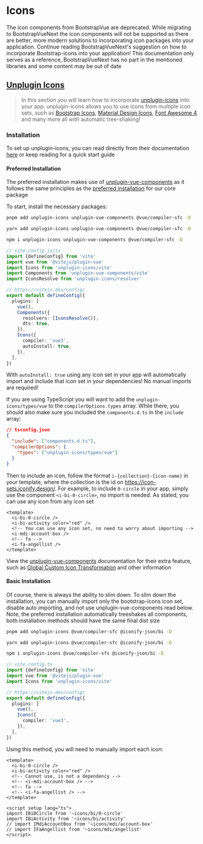 # Icons

The icon components from BootstrapVue are deprecated. While migrating to BootstrapVueNext the icon components will not be supported as there are better, more modern solutions to incorporating icon packages into your application. Continue reading BootstrapVueNext's suggestion on how to incorporate Bootstrap-icons into your application! This documentation only serves as a reference, BootstrapVueNext has no part in the mentioned libraries and some content may be out of date

## [Unplugin Icons](https://github.com/antfu/unplugin-icons)

> In this section you will learn how to incorporate [unplugin-icons](https://github.com/antfu/unplugin-icons) into your app. unplugin-icons allows you to use icons from multiple icon sets, such as [Bootstrap Icons](https://icon-sets.iconify.design/bi/), [Material Design Icons](https://icon-sets.iconify.design/mdi/), [Font Awesome 4](https://icon-sets.iconify.design/fa/) and many more all with automatic tree-shaking!

### Installation

To set up unplugin-icons, you can read directly from their documentation [here](https://github.com/antfu/unplugin-icons) or keep reading for a quick start guide

#### Preferred Installation

The preferred installation makes use of [unplugin-vue-components](https://github.com/antfu/unplugin-vue-components) as it follows the same principles as the [preferred installation](../getting-started/#preferred-installation) for our core package

To start, install the necessary packages:

<client-only>
<b-tabs v-model="codePreference" class="mb-3">
  <b-tab title="PNPM">

  <b-card class="border-top-0 rounded-top-0">

```bash
pnpm add unplugin-icons unplugin-vue-components @vue/compiler-sfc -D
```

  </b-card>

  </b-tab>
  <b-tab title="YARN">

  <b-card class="border-top-0 rounded-top-0">

```bash
yarn add unplugin-icons unplugin-vue-components @vue/compiler-sfc -D
```

  </b-card>

  </b-tab>
  <b-tab title="NPM">

  <b-card class="border-top-0 rounded-top-0">

```bash
npm i unplugin-icons unplugin-vue-components @vue/compiler-sfc -D
```

  </b-card>

  </b-tab>
</b-tabs>
</client-only>

```ts
// vite.config.js/ts
import {defineConfig} from 'vite'
import vue from '@vitejs/plugin-vue'
import Icons from 'unplugin-icons/vite'
import Components from 'unplugin-vue-components/vite'
import IconsResolve from 'unplugin-icons/resolver'

// https://vitejs.dev/config/
export default defineConfig({
  plugins: [
    vue(),
    Components({
      resolvers: [IconsResolve()],
      dts: true,
    }),
    Icons({
      compiler: 'vue3',
      autoInstall: true,
    }),
  ],
})
```

With `autoInstall: true` using any icon set in your app will automatically import and include that icon set in your dependencies! No manual imports are required!

If you are using TypeScript you will want to add the `unplugin-icons/types/vue` to the `compilerOptions.types` array. While there, you should also make sure you included the `components.d.ts` in the `include` array:

```json
// tsconfig.json
{
  "include": ["components.d.ts"],
  "compilerOptions": {
    "types": ["unplugin-icons/types/vue"]
  }
}
```

Then to include an icon, follow the format `i-{collection}-{icon-name}` in your template, where the collection is the id on <https://icon-sets.iconify.design/>. For example, to include `0-circle` in your app, simply use the component `<i-bi-0-circle>`, no import is needed. As stated, you can use any icon from any icon set

```vue-html
<template>
  <i-bi-0-circle />
  <i-bi-activity color="red" />
  <!-- You can use any icon set, no need to worry about importing -->
  <i-mdi-account-box />
  <!-- fa -->
  <i-fa-angellist />
</template>
```

View the [unplugin-vue-components](https://github.com/antfu/unplugin-vue-components) documentation for their extra feature, such as [Global Custom Icon Transformation](https://github.com/antfu/unplugin-icons#global-custom-icon-transformation) and other information

#### Basic Installation

Of course, there is always the ability to slim down. To slim down the installation, you can manually import only the bootstrap-icons icon set, disable auto importing, and not use unplugin-vue-components read below. Note, the preferred installation automatically treeshakes all components, both installation methods should have the same final dist size

<client-only>
<b-tabs v-model="codePreference" class="mb-3">
  <b-tab title="PNPM">

  <b-card class="border-top-0 rounded-top-0">

```bash
pnpm add unplugin-icons @vue/compiler-sfc @iconify-json/bi -D
```

  </b-card>

  </b-tab>
  <b-tab title="YARN">

  <b-card class="border-top-0 rounded-top-0">

```bash
yarn add unplugin-icons @vue/compiler-sfc @iconify-json/bi -D
```

  </b-card>

  </b-tab>
  <b-tab title="NPM">

  <b-card class="border-top-0 rounded-top-0">

```bash
npm i unplugin-icons @vue/compiler-sfc @iconify-json/bi -D
```

  </b-card>

  </b-tab>
</b-tabs>
</client-only>

```ts
// vite.config.ts
import {defineConfig} from 'vite'
import vue from '@vitejs/plugin-vue'
import Icons from 'unplugin-icons/vite'

// https://vitejs.dev/config/
export default defineConfig({
  plugins: [
    vue(),
    Icons({
      compiler: 'vue3',
    }),
  ],
})
```

Using this method, you will need to manually import each icon:

```vue-html
<template>
  <i-bi-0-circle />
  <i-bi-activity color="red" />
  <!-- Cannot use, is not a dependency -->
  <!-- <i-mdi-account-box /> -->
  <!-- fa -->
  <!-- <i-fa-angellist /> -->
</template>

<script setup lang="ts">
import IBi0Circle from '~icons/bi/0-circle'
import IBiActivity from '~icons/bi/activity'
// import IMdiAccountBox from '~icons/mdi/account-box'
// import IFaAngellist from '~icons/mdi/angellist'
</script>
```

<script setup lang="ts">
import {BCard, BTab, BTabs} from 'bootstrap-vue-next'
import {useLocalStorage} from '@vueuse/core'

const codePreference = useLocalStorage('code-group-preference', 0)
</script>
